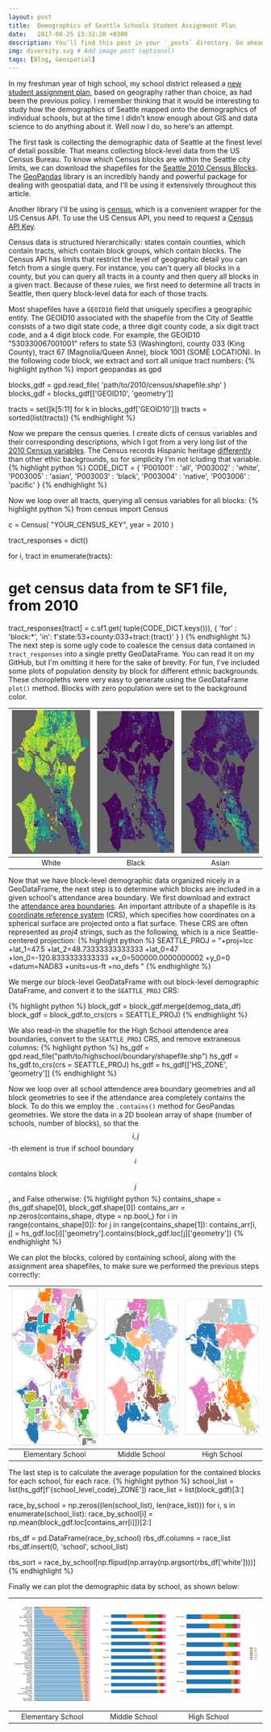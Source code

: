 ```yaml
---
layout: post
title:  Demographics of Seattle Schools Student Assignment Plan
date:   2017-08-25 13:32:20 +0300
description: You’ll find this post in your `_posts` directory. Go ahead and edit it and re-build the site to see your changes. # Add post description (optional)
img: diversity.svg # Add image post (optional)
tags: [Blog, Geospatial]
---
```

In my freshman year of high school, my school district released a [new student assignment plan][assignment-plan], based on geography rather than choice, as had been the previous policy. I remember thinking that it would be interesting to study how the demographics of Seattle mapped onto the demographics of individual schools, but at the time I didn't know enough about GIS and data science to do anything about it. Well now I do, so here's an attempt.

The first task is collecting the demographic data of Seattle at the finest level of detail possible. That means collecting block-level data from the US Census Bureau. To know which Census blocks are within the Seattle city limits, we can download the shapefiles for the [Seattle 2010 Census Blocks][census-blocks-download]. The [GeoPandas][geopandas-home] library is an incredibly handy and powerful package for dealing with geospatial data, and I'll be using it extensively throughout this article.

Another library I'll be using is [census][census-package], which is a convenient wrapper for the US Census API. To use the US Census API, you need to request a [Census API Key][census-key].

Census data is structured hierarchically: states contain counties, which contain tracts, which contain block groups, which contain blocks. The Census API has limits that restrict the level of geographic detail you can fetch from a single query. For instance, you can't query all blocks in a county, but you can query all tracts in a county and then query all blocks in a given tract. Because of these rules, we first need to determine all tracts in Seattle, then query block-level data for each of those tracts.

Most shapefiles have a ``GEOID10`` field that uniquely specifies a geographic entity. The GEOID10 associated with the shapefile from the City of Seattle consists of a two digit state code, a three digit county code, a six digit tract code, and a 4 digit block code. For example, the GEOID10 "530330067001001" refers to state 53 (Washington), county 033 (King County), tract 67 (Magnolia/Queen Anne), block 1001 (SOME LOCATION). In the following code block, we extract and sort all unique tract numbers:
{% highlight python %}
import geopandas as gpd

blocks_gdf = gpd.read_file( 'path/to/2010/census/shapefile.shp' )
blocks_gdf = blocks_gdf[['GEOID10', 'geometry']]

tracts = set([k[5:11] for k in blocks_gdf['GEOID10']])
tracts = sorted(list(tracts))
{% endhighlight %}

Now we prepare the census queries. I create dicts of census variables and their corresponding descriptions, which I got from a very long list of the [2010 Census variables][census-variables]. The Census records Hispanic heritage [differently][hispanic-origin] than other ethic backgrounds, so for simplicity I'm not icluding that variable.
{% highlight python %}
CODE_DICT = {
  'P001001' : 'all',
  'P003002' : 'white',
  'P003005' : 'asian',
  'P003003' : 'black',
  'P003004' : 'native',
  'P003006' : 'pacific' }
{% endhighlight %}

Now we loop over all tracts, querying all census variables for all blocks:
{% highlight python %}
from census import Census

c = Census( "YOUR_CENSUS_KEY", year = 2010 )

tract_responses = dict()

for i, tract in enumerate(tracts):

  # get census data from te SF1 file, from 2010
  tract_responses[tract] = c.sf1.get(
    tuple(CODE_DICT.keys())),
    {
      'for' : 'block:*',
      'in': f'state:53+county:033+tract:{tract}'
    }
  )
{% endhighlight %}
The next step is some ugly code to coalesce the census data contained in ``tract_responses`` into a single pretty GeoDataFrame. You can read it on my GitHub, but I'm omitting it here for the sake of brevity. For fun, I've included some plots of population density by block for different ethnic backgrounds. These choropleths were very easy to generate using the GeoDataFrame ``plot()`` method. Blocks with zero population were set to the background color.

| [![White](/assets/img/posts/2018-08-17-seattle-schools/white.svg)](/assets/img/posts/2018-08-17-seattle-schools/white.svg)  | [![Black](/assets/img/posts/2018-08-17-seattle-schools/black.svg)](/assets/img/posts/2018-08-17-seattle-schools/black.svg) | [![Asian](/assets/img/posts/2018-08-17-seattle-schools/asian.svg)](/assets/img/posts/2018-08-17-seattle-schools/asian.svg) |
|:---:|:---:|:---:|
| White | Black | Asian |

Now that we have block-level demographic data organized nicely in a GeoDataFrame, the next step is to determine which blocks are included in a given school's attendance area boundary. We first download and extract the [attendance area boundaries][boundary-shapefiles]. An important attribute of a shapefile is its [coordinate reference system][crs] (CRS), which specifies how coordinates on a spherical surface are projected onto a flat surface. These CRS are often represented as *proj4* strings, such as the following, which is a nice Seattle-centered projection:
{% highlight python %}
SEATTLE_PROJ = "+proj=lcc +lat_1=47.5 +lat_2=48.73333333333333 +lat_0=47 +lon_0=-120.8333333333333 +x_0=500000.0000000002 +y_0=0 +datum=NAD83 +units=us-ft +no_defs "
{% endhighlight %}

We merge our block-level GeoDataFrame with out block-level demographic DataFrame, and convert it to the ``SEATTLE_PROJ`` CRS:

{% highlight python %}
block_gdf = block_gdf.merge(demog_data_df)
block_gdf = block_gdf.to_crs(crs = SEATTLE_PROJ)
{% endhighlight %}

We also read-in the shapefile for the High School attendence area boundaries, convert to the ``SEATTLE_PROJ`` CRS, and remove extraneous columns:
{% highlight python %}
hs_gdf = gpd.read_file("path/to/highschool/boundary/shapefile.shp")
hs_gdf = hs_gdf.to_crs(crs = SEATTLE_PROJ)
hs_gdf = hs_gdf[['HS_ZONE', 'geometry']]
{% endhighlight %}

Now we loop over all school attendence area boundary geometries and all block geometries to see if the attendance area completely contains the block. To do this we employ the ``.contains()`` method for GeoPandas geometries. We store the data in a 2D boolean array of shape (number of schools, number of blocks), so that the $$i,j$$-th element is true if school boundary $$i$$ contains block $$j$$, and False otherwise:
{% highlight python %}
contains_shape = (hs_gdf.shape[0], block_gdf.shape[0])
contains_arr = np.zeros(contains_shape, dtype = np.bool_)
for i in range(contains_shape[0]):
  for j in range(contains_shape[1]):
    contains_arr[i, j] = hs_gdf.loc[i]['geometry'].contains(block_gdf.loc[j]['geometry'])
{% endhighlight %}

We can plot the blocks, colored by containing school, along with the assignment area shapefiles, to make sure we performed the previous steps correctly:

| [![Elementary School Map](/assets/img/posts/2018-08-17-seattle-schools/blocks_by_geozone_ES.svg)](/assets/img/posts/2018-08-17-seattle-schools/blocks_by_geozone_ES.svg)  | [![Middle School Map](/assets/img/posts/2018-08-17-seattle-schools/blocks_by_geozone_MS.svg)](/assets/img/posts/2018-08-17-seattle-schools/blocks_by_geozone_MS.svg) | [![High School Map](/assets/img/posts/2018-08-17-seattle-schools/blocks_by_geozone_HS.svg)](/assets/img/posts/2018-08-17-seattle-schools/blocks_by_geozone_HS.svg) |
|:---:|:---:|:---:|
| Elementary School | Middle School | High School |

The last step is to calculate the average population for the contained blocks for each school, for each race.
{% highlight python %}
school_list = list(hs_gdf[f'{school_level_code}_ZONE'])
race_list = list(block_gdf)[3:]

race_by_school = np.zeros((len(school_list), len(race_list)))
for i, s in enumerate(school_list):
  race_by_school[i] = np.mean(block_gdf.loc[contains_arr[i]])[2:]

rbs_df = pd.DataFrame(race_by_school)
rbs_df.columns = race_list
rbs_df.insert(0, 'school', school_list)

rbs_sort = race_by_school[np.flipud(np.array(np.argsort(rbs_df['white'])))]
{% endhighlight %}

Finally we can plot the demographic data by school, as shown below:

| [![Elementary School Demographics](/assets/img/posts/2018-08-17-seattle-schools/demographics_by_school_geozone_ES.svg)](/assets/img/posts/2018-08-17-seattle-schools/demographics_by_school_geozone_ES.svg)  | [![Middle School Demographics](/assets/img/posts/2018-08-17-seattle-schools/demographics_by_school_geozone_MS.svg)](/assets/img/posts/2018-08-17-seattle-schools/demographics_by_school_geozone_MS.svg)  | [![High School Demographics](/assets/img/posts/2018-08-17-seattle-schools/demographics_by_school_geozone_HS.svg)](/assets/img/posts/2018-08-17-seattle-schools/demographics_by_school_geozone_HS.svg) | [![High School Demographics](/assets/img/posts/2018-08-17-seattle-schools/demographics_by_school_legend.svg)](/assets/img/posts/2018-08-17-seattle-schools/demographics_by_school_legend.svg)
|:---:|:---:|:---:|:---:|
| Elementary School | Middle School | High School |  |

[assignment-plan]: https://www.seattleschools.org/UserFiles/Servers/Server_543/File/District/Departments/Enrollment%20Planning/Student%20Assignment%20Plan/New%20Student%20Assignment%20Plan.pdf
[census-blocks-download]: http://data-seattlecitygis.opendata.arcgis.com/datasets/38105e262d9441b59b2dde020cb02b40_13.zip
[geopandas-home]: http://geopandas.org/
[census-package]: https://github.com/datamade/census
[census-key]: https://api.census.gov/data/key_signup.html
[census-variables]: https://api.census.gov/data/2010/dec/sf1/variables.html
[hispanic-origin]: https://www.census.gov/prod/cen2010/briefs/c2010br-02.pdf
[boundary-shapefiles]: https://www.seattleschools.org/UserFiles/Servers/Server_543/File/District/Departments/Enrollment%20Planning/Maps/gisdata/SPS_AttendanceAreasAndSchools_Shapefiles_2019_2020.zip
[crs]: http://geopandas.org/projections.html